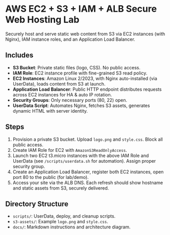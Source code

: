 # AWS EC2 + S3 + IAM + ALB Secure Web Hosting Lab

Securely host and serve static web content from S3 via EC2 instances (with Nginx), IAM instance roles, and an Application Load Balancer.

## Includes

- **S3 Bucket**: Private static files (logo, CSS). No public access.
- **IAM Role**: EC2 instance profile with fine-grained S3 read policy.
- **EC2 Instances**: Amazon Linux 2/2023, with Nginx auto-installed (via UserData), loads content from S3 at launch.
- **Application Load Balancer**: Public HTTP endpoint distributes requests across EC2 instances for HA & auto IP rotation.
- **Security Groups**: Only necessary ports (80, 22) open.
- **UserData Script**: Automates Nginx, fetches S3 assets, generates dynamic HTML with server identity.

## Steps

1. Provision a private S3 bucket. Upload `logo.png` and `style.css`. Block all public access.
2. Create IAM Role for EC2 with `AmazonS3ReadOnlyAccess`.
3. Launch two EC2 t3.micro instances with the above IAM Role and UserData (see `/scripts/userdata.sh` for automation). Assign proper security group.
4. Create an Application Load Balancer, register both EC2 instances, open port 80 to the public (for lab/demo).
5. Access your site via the ALB DNS. Each refresh should show hostname and static assets from S3, securely delivered.

## Directory Structure

- `scripts/`: UserData, deploy, and cleanup scripts.
- `s3-assets/`: Example `logo.png` and `style.css`.
- `docs/`: Markdown instructions and architecture diagram.

